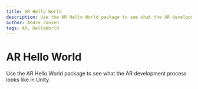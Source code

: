 ```yaml
---
title: AR Hello World
description: Use the AR Hello World package to see what the AR development process looks like in Unity.
author: Andre Jansen
tags: AR, HelloWorld
---
```


AR Hello World
=========

Use the AR Hello World package to see what the AR development process looks like in Unity.
